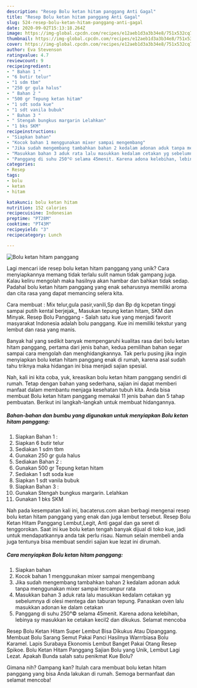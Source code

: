```yaml
---
description: "Resep Bolu ketan hitam panggang Anti Gagal"
title: "Resep Bolu ketan hitam panggang Anti Gagal"
slug: 524-resep-bolu-ketan-hitam-panggang-anti-gagal
date: 2020-09-02T15:13:18.264Z
image: https://img-global.cpcdn.com/recipes/e12aeb1d3a3b34e8/751x532cq70/bolu-ketan-hitam-panggang-foto-resep-utama.jpg
thumbnail: https://img-global.cpcdn.com/recipes/e12aeb1d3a3b34e8/751x532cq70/bolu-ketan-hitam-panggang-foto-resep-utama.jpg
cover: https://img-global.cpcdn.com/recipes/e12aeb1d3a3b34e8/751x532cq70/bolu-ketan-hitam-panggang-foto-resep-utama.jpg
author: Eva Stevenson
ratingvalue: 4.7
reviewcount: 9
recipeingredient:
- " Bahan 1 "
- "6 butir telur"
- "1 sdm tbm"
- "250 gr gula halus"
- " Bahan 2 "
- "500 gr Tepung ketan hitam"
- "1 sdt soda kue"
- "1 sdt vanila bubuk"
- " Bahan 3 "
- " Stengah bungkus margarin Lelahkan"
- "1 bks SKM"
recipeinstructions:
- "Siapkan bahan"
- "Kocok bahan 1 menggunakan mixer sampai mengembang"
- "Jika sudah mengembang tambahkan bahan 2 kedalam adonan aduk tanpa menggunakan mixer sampai tercampur rata"
- "Masukkan bahan 3 aduk rata lalu masukkan kedalam cetakan yg sebelumnya di olesi mentega dan taburan tepung. Panaskan oven lalu masukkan adonan ke dalam cetakan"
- "Panggang di suhu 250°© selama 45menit. Karena adona kelebihan, lebinya sy masukkan ke cetakan kecil2 dan dikukus. Selamat mencoba"
categories:
- Resep
tags:
- bolu
- ketan
- hitam

katakunci: bolu ketan hitam 
nutrition: 152 calories
recipecuisine: Indonesian
preptime: "PT28M"
cooktime: "PT43M"
recipeyield: "3"
recipecategory: Lunch

---
```



![Bolu ketan hitam panggang](https://img-global.cpcdn.com/recipes/e12aeb1d3a3b34e8/751x532cq70/bolu-ketan-hitam-panggang-foto-resep-utama.jpg)

Lagi mencari ide resep bolu ketan hitam panggang yang unik? Cara menyiapkannya memang tidak terlalu sulit namun tidak gampang juga. Kalau keliru mengolah maka hasilnya akan hambar dan bahkan tidak sedap. Padahal bolu ketan hitam panggang yang enak seharusnya memiliki aroma dan cita rasa yang dapat memancing selera kita.

Cara membuat : Mix telur,gula pasir,vanili,Sp dan Bp dg kcpetan tinggi sampai putih kental berjejak,, Masukan tepung ketan hitam, SKM dan Minyak. Resep Bolu Panggang - Salah satu kue yang menjadi favorit masyarakat Indonesia adalah bolu panggang. Kue ini memiliki tekstur yang lembut dan rasa yang manis.

Banyak hal yang sedikit banyak mempengaruhi kualitas rasa dari bolu ketan hitam panggang, pertama dari jenis bahan, kedua pemilihan bahan segar sampai cara mengolah dan menghidangkannya. Tak perlu pusing jika ingin menyiapkan bolu ketan hitam panggang enak di rumah, karena asal sudah tahu triknya maka hidangan ini bisa menjadi sajian spesial.


Nah, kali ini kita coba, yuk, kreasikan bolu ketan hitam panggang sendiri di rumah. Tetap dengan bahan yang sederhana, sajian ini dapat memberi manfaat dalam membantu menjaga kesehatan tubuh kita. Anda bisa membuat Bolu ketan hitam panggang memakai 11 jenis bahan dan 5 tahap pembuatan. Berikut ini langkah-langkah untuk membuat hidangannya.

<!--inarticleads1-->

##### Bahan-bahan dan bumbu yang digunakan untuk menyiapkan Bolu ketan hitam panggang:

1. Siapkan  Bahan 1 :
1. Siapkan 6 butir telur
1. Sediakan 1 sdm tbm
1. Gunakan 250 gr gula halus
1. Sediakan  Bahan 2 :
1. Gunakan 500 gr Tepung ketan hitam
1. Sediakan 1 sdt soda kue
1. Siapkan 1 sdt vanila bubuk
1. Siapkan  Bahan 3 :
1. Gunakan  Stengah bungkus margarin. Lelahkan
1. Gunakan 1 bks SKM


Nah pada kesempatan kali ini, bacaterus.com akan berbagi mengenai resep bolu ketan hitam panggang yang enak dan juga lembut tersebut. Resep Bolu Ketan Hitam Panggang Lembut,Legit, Anti gagal dan ga seret di tenggorokan. Saat ini kue bolu ketan tengah banyak dijual di toko kue, jadi untuk mendapatkannya anda tak perlu risau. Namun selain membeli anda juga tentunya bisa membuat sendiri sajian kue lezat ini dirumah. 

<!--inarticleads2-->

##### Cara menyiapkan Bolu ketan hitam panggang:

1. Siapkan bahan
1. Kocok bahan 1 menggunakan mixer sampai mengembang
1. Jika sudah mengembang tambahkan bahan 2 kedalam adonan aduk tanpa menggunakan mixer sampai tercampur rata
1. Masukkan bahan 3 aduk rata lalu masukkan kedalam cetakan yg sebelumnya di olesi mentega dan taburan tepung. Panaskan oven lalu masukkan adonan ke dalam cetakan
1. Panggang di suhu 250°© selama 45menit. Karena adona kelebihan, lebinya sy masukkan ke cetakan kecil2 dan dikukus. Selamat mencoba


Resep Bolu Ketan Hitam Super Lembut Bisa Dikukus Atau Dipanggang. Membuat Bolu Sarang Semut Pakai Panci Hasilnya Warrrbiasa Bolu Karamel. Lapis Surabaya Ekonomis Lembut Banget Pakai Otang Resep Spikoe. Bolu Ketan Hitam Panggang Sajian Bolu yang Unik, Lembut Lagi Lezat. Apakah Bunda salah satu penikmat Kue Bolu? 

Gimana nih? Gampang kan? Itulah cara membuat bolu ketan hitam panggang yang bisa Anda lakukan di rumah. Semoga bermanfaat dan selamat mencoba!
